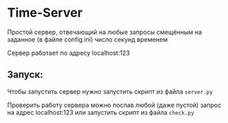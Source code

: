 # Time-Server
Простой сервер, отвечающий на любые запросы смещённым на заданное (в файле config.ini) число секунд временем

Сервер работает по адресу localhost:123

## Запуск:
Чтобы запустить сервер нужно запустить скрипт из файла `server.py`

Проверить работу сервера можно послав любой (даже пустой) запрос на адрес localhost:123 или запустить скрипт из файла `check.py`
